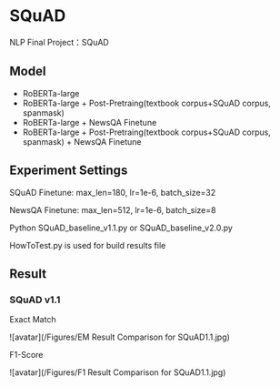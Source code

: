 # SQuAD
NLP Final Project：SQuAD

## Model
- RoBERTa-large
- RoBERTa-large + Post-Pretraing(textbook corpus+SQuAD corpus, spanmask)
- RoBERTa-large + NewsQA Finetune
- RoBERTa-large + Post-Pretraing(textbook corpus+SQuAD corpus, spanmask) + NewsQA Finetune

## Experiment Settings
SQuAD Finetune: max_len=180, lr=1e-6, batch_size=32

NewsQA Finetune: max_len=512, lr=1e-6, batch_size=8

Python SQuAD_baseline_v1.1.py or SQuAD_baseline_v2.0.py

HowToTest.py is used for build results file

## Result
### SQuAD v1.1
Exact Match

![avatar](/Figures/EM Result Comparison for SQuAD1.1.jpg)

F1-Score

![avatar](/Figures/F1 Result Comparison for SQuAD1.1.jpg)
